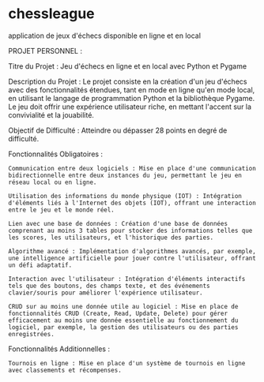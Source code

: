 # chessleague
application de jeux d'échecs disponible en ligne et en local 

PROJET PERSONNEL :

Titre du Projet : Jeu d'échecs en ligne et en local avec Python et Pygame

Description du Projet :
Le projet consiste en la création d'un jeu d'échecs avec des fonctionnalités étendues, tant en mode en ligne qu'en mode local, en utilisant le langage de programmation Python et la bibliothèque Pygame. Le jeu doit offrir une expérience utilisateur riche, en mettant l'accent sur la convivialité et la jouabilité.

Objectif de Difficulté : Atteindre ou dépasser 28 points en degré de difficulté.

Fonctionnalités Obligatoires  :

    Communication entre deux logiciels : Mise en place d'une communication bidirectionnelle entre deux instances du jeu, permettant le jeu en réseau local ou en ligne. 

    Utilisation des informations du monde physique (IOT) : Intégration d'éléments liés à l'Internet des objets (IOT), offrant une interaction entre le jeu et le monde réel. 

    Lien avec une base de données : Création d'une base de données comprenant au moins 3 tables pour stocker des informations telles que les scores, les utilisateurs, et l'historique des parties. 

    Algorithme avancé : Implémentation d'algorithmes avancés, par exemple, une intelligence artificielle pour jouer contre l'utilisateur, offrant un défi adaptatif. 

    Interaction avec l'utilisateur : Intégration d'éléments interactifs tels que des boutons, des champs texte, et des événements clavier/souris pour améliorer l'expérience utilisateur. 

    CRUD sur au moins une donnée utile au logiciel : Mise en place de fonctionnalités CRUD (Create, Read, Update, Delete) pour gérer efficacement au moins une donnée essentielle au fonctionnement du logiciel, par exemple, la gestion des utilisateurs ou des parties enregistrées. 

Fonctionnalités Additionnelles  :

    Tournois en ligne : Mise en place d'un système de tournois en ligne avec classements et récompenses. 


